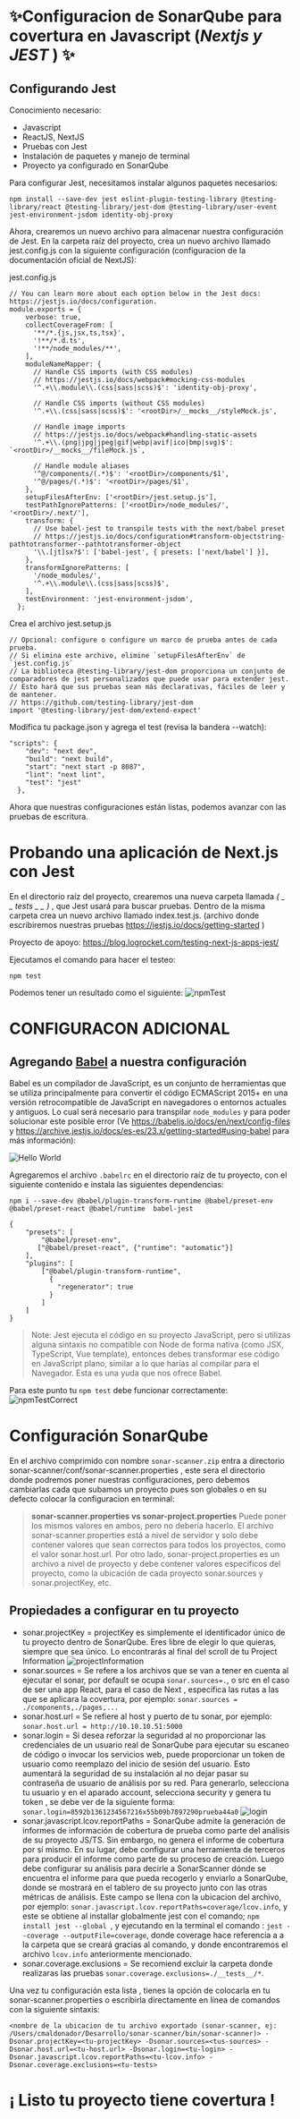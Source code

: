 #  ✨Configuracion de SonarQube para covertura en Javascript (_Nextjs y JEST_ ) ✨
## Configurando Jest 

Conocimiento necesario:
- Javascript
- ReactJS, NextJS
- Pruebas con Jest
- Instalación de paquetes y manejo de terminal
- Proyecto ya configurado en SonarQube

Para configurar Jest, necesitamos instalar algunos paquetes necesarios: 
```
npm install --save-dev jest eslint-plugin-testing-library @testing-library/react @testing-library/jest-dom @testing-library/user-event jest-environment-jsdom identity-obj-proxy
```

Ahora, crearemos un nuevo archivo para almacenar nuestra configuración de Jest. En la carpeta raíz del proyecto, crea un nuevo archivo llamado jest.config.js con la siguiente configuración (configuracion de la documentación oficial de NextJS):

jest.config.js
```plain
// You can learn more about each option below in the Jest docs: https://jestjs.io/docs/configuration.
module.exports = {
    verbose: true,
    collectCoverageFrom: [
      '**/*.{js,jsx,ts,tsx}',
      '!**/*.d.ts',
      '!**/node_modules/**',
    ],
    moduleNameMapper: {
      // Handle CSS imports (with CSS modules)
      // https://jestjs.io/docs/webpack#mocking-css-modules
      '^.+\\.module\\.(css|sass|scss)$': 'identity-obj-proxy',
  
      // Handle CSS imports (without CSS modules)
      '^.+\\.(css|sass|scss)$': '<rootDir>/__mocks__/styleMock.js',
  
      // Handle image imports
      // https://jestjs.io/docs/webpack#handling-static-assets
      '^.+\\.(png|jpg|jpeg|gif|webp|avif|ico|bmp|svg)$': `<rootDir>/__mocks__/fileMock.js`,
  
      // Handle module aliases
      '^@/components/(.*)$': '<rootDir>/components/$1',
      '^@/pages/(.*)$': '<rootDir>/pages/$1',
    },
    setupFilesAfterEnv: ['<rootDir>/jest.setup.js'],
    testPathIgnorePatterns: ['<rootDir>/node_modules/', '<rootDir>/.next/'],
    transform: {
      // Use babel-jest to transpile tests with the next/babel preset
      // https://jestjs.io/docs/configuration#transform-objectstring-pathtotransformer--pathtotransformer-object
      '\\.[jt]sx?$': ['babel-jest', { presets: ['next/babel'] }],
    },
    transformIgnorePatterns: [
      '/node_modules/',
      '^.+\\.module\\.(css|sass|scss)$',
    ],
    testEnvironment: 'jest-environment-jsdom',
  };

```

Crea el archivo jest.setup.js

```plain
// Opcional: configure o configure un marco de prueba antes de cada prueba.
// Si elimina este archivo, elimine `setupFilesAfterEnv` de `jest.config.js`
// La biblioteca @testing-library/jest-dom proporciona un conjunto de comparadores de jest personalizados que puede usar para extender jest.
// Esto hará que sus pruebas sean más declarativas, fáciles de leer y de mantener.
// https://github.com/testing-library/jest-dom
import '@testing-library/jest-dom/extend-expect'
```

Modifica tu package.json y agrega el test (revisa la bandera --watch):
```
"scripts": {
    "dev": "next dev",
    "build": "next build",
    "start": "next start -p 8087",
    "lint": "next lint",
    "test": "jest"
  },
 ```
 
Ahora que nuestras configuraciones están listas, podemos avanzar con las pruebas de escritura.

# Probando una aplicación de Next.js con Jest
En el directorio raíz del proyecto, crearemos una nueva carpeta llamada  _( _ _ tests _ _ )_ , que Jest usará para buscar pruebas. Dentro de la misma carpeta crea un nuevo archivo llamado index.test.js. (archivo donde escribiremos nuestras pruebas https://jestjs.io/docs/getting-started ) 

Proyecto de apoyo: https://blog.logrocket.com/testing-next-js-apps-jest/

Ejecutamos el comando para hacer el testeo:
 ```
 npm test
  ```
  
Podemos tener un resultado como el siguiente: 
![npmTest](./sources/test.png)


# **CONFIGURACON ADICIONAL**
## Agregando [Babel](https://jestjs.io/es-ES/docs/code-transformation) a nuestra configuración
Babel es un compilador de JavaScript, es un conjunto de herramientas que se utiliza principalmente para convertir el código ECMAScript 2015+ en una versión retrocompatible de JavaScript en navegadores o entornos actuales y antiguos. Lo cual será necesario para transpilar `node_modules` y para poder solucionar este posible error (Ve https://babeljs.io/docs/en/next/config-files  y  https://archive.jestjs.io/docs/es-es/23.x/getting-started#using-babel para más información):

![Hello World](./sources/importReact.jpeg)


Agregaremos el archivo `.babelrc` en el directorio raíz de tu proyecto, con el siguiente contenido e instala las siguientes dependencias:
```
npm i --save-dev @babel/plugin-transform-runtime @babel/preset-env @babel/preset-react @babel/runtime  babel-jest
```
```
{
    "presets": [
        "@babel/preset-env",
       ["@babel/preset-react", {"runtime": "automatic"}]
    ],
    "plugins": [
        ["@babel/plugin-transform-runtime",
          {
            "regenerator": true
          }
        ]
    ]
}
```
> Note:  Jest ejecuta el código en su proyecto JavaScript, pero si utilizas alguna sintaxis no compatible con Node de forma nativa (como JSX, TypeScript, Vue template), entonces debes transformar ese código en JavaScript plano, similar a lo que harías al compilar para el Navegador. Esta es una yuda que nos ofrece Babel.

Para este punto tu `npm test` debe funcionar correctamente:
![npmTestCorrect](./sources/testMine.png)


# Configuración SonarQube
En el archivo comprimido con nombre `sonar-scanner.zip` entra a directorio
sonar-scanner/conf/sonar-scanner.properties , este sera el directorio donde podremos poner nuestras configuraciones, pero debemos cambiarlas cada que subamos un proyecto pues son globales o en su defecto colocar la configuracion en terminal:

> **sonar-scanner.properties vs sonar-project.properties**
Puede poner los mismos valores en ambos, pero no debería hacerlo. El archivo sonar-scanner.properties está a nivel de servidor y solo debe contener valores que sean correctos para todos los proyectos, como el valor sonar.host.url.
Por otro lado, sonar-project.properties es un archivo a nivel de proyecto y debe contener valores específicos del proyecto, como la ubicación de cada proyecto sonar.sources y sonar.projectKey, etc.

## Propiedades a configurar en tu proyecto
- sonar.projectKey = projectKey es simplemente el identificador único de tu proyecto dentro de SonarQube. Eres libre de elegir lo que quieras, siempre que sea único. Lo encontrarás al final del scroll de tu Project Information ![projectInformation](./sources/keyproject.png)
- sonar.sources = Se refere a los archivos que se van a tener en cuenta al ejecutar el sonar, por default se ocupa  `sonar.sources=.`, o src en el caso de ser una app React, para el caso de Next , especifica las rutas a las que se aplicara la covertura, por ejemplo: `sonar.sources = ./components,./pages,...`
- sonar.host.url = Se refiere al host y puerto de tu sonar, por ejemplo: `sonar.host.url = http://10.10.10.51:5000 `
- sonar.login = Si desea reforzar la seguridad al no proporcionar las credenciales de un usuario real de SonarQube para ejecutar su escaneo de código o invocar los servicios web, puede proporcionar un token de usuario como reemplazo del inicio de sesión del usuario. Esto aumentará la seguridad de su instalación al no dejar pasar su contraseña de usuario de análisis por su red. Para generarlo, selecciona tu usuario y en el aparado account, selecciona security y genera tu token , se debe ver de la siguiente forma: `sonar.login=8592b1361234567216x55b09b7897290prueba44a0` ![login](./sources/generateToken.png)
- sonar.javascript.lcov.reportPaths = SonarQube admite la generación de informes de información de cobertura de prueba como parte del análisis de su proyecto JS/TS. Sin embargo, no genera el informe de cobertura por sí mismo. En su lugar, debe configurar una herramienta de terceros para producir el informe como parte de su proceso de creación. Luego debe configurar su análisis para decirle a SonarScanner dónde se encuentra el informe para que pueda recogerlo y enviarlo a SonarQube, donde se mostrará en el tablero de su proyecto junto con las otras métricas de análisis. Este campo se llena con la ubicacion del archivo, por ejemplo: `sonar.javascript.lcov.reportPaths=coverage/lcov.info`, y este se obtiene al installar globalmente jest con el comando; `npm install jest --global `, y ejecutando en la terminal el comando : `jest --coverage --outputFile=coverage`, donde coverage hace referencia a a la carpeta que se creará gracias al comando, y donde encontraremos el archivo `lcov.info` anteriormente mencionado.
- sonar.coverage.exclusions = Se recomiend excluir la carpeta donde realizaras las pruebas `sonar.coverage.exclusions=./__tests__/*`.


Una vez tu configuración esta lista , tienes la opción de colocarla en tu sonar-scanner.properties o escribirla directamente en línea de comandos con la siguiente sintaxis: 
```
<nombre de la ubicacion de tu archivo exportado (sonar-scanner, ej: /Users/cmaldonador/Desarrollo/sonar-scanner/bin/sonar-scanner)> -Dsonar.projectKey=<tu-projectKey> -Dsonar.sources=<tus-sources> -Dsonar.host.url=<tu-host.url> -Dsonar.login=<tu-login> -Dsonar.javascript.lcov.reportPaths=<tu-lcov.info> -Dsonar.coverage.exclusions=<tu-tests>
```

# ¡ Listo tu proyecto tiene covertura !

